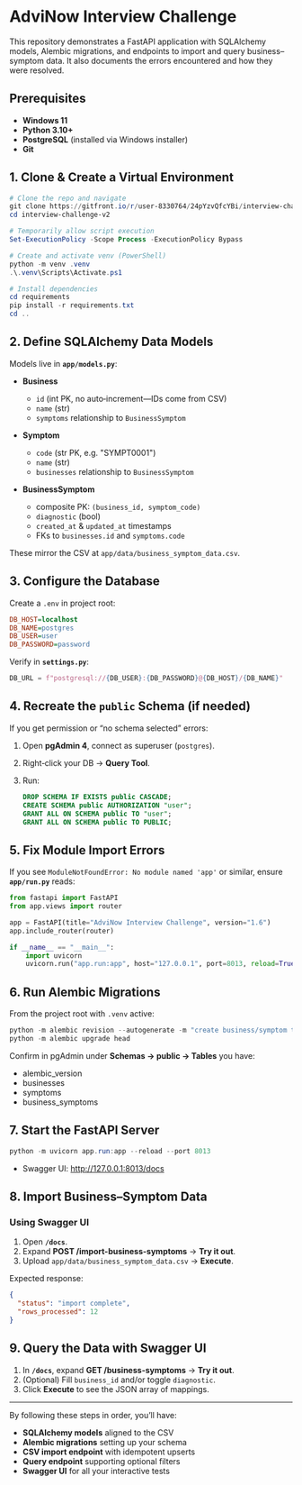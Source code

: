 # AdviNow Interview Challenge

This repository demonstrates a FastAPI application with SQLAlchemy models, Alembic migrations, and endpoints to import and query business–symptom data. It also documents the errors encountered and how they were resolved.

## Prerequisites

- **Windows 11**  
- **Python 3.10+**  
- **PostgreSQL** (installed via Windows installer)  
- **Git**

## 1. Clone & Create a Virtual Environment

```powershell
# Clone the repo and navigate
git clone https://gitfront.io/r/user-8330764/24pYzvQfcYBi/interview-challenge-v2.git
cd interview-challenge-v2

# Temporarily allow script execution
Set-ExecutionPolicy -Scope Process -ExecutionPolicy Bypass

# Create and activate venv (PowerShell)
python -m venv .venv
.\.venv\Scripts\Activate.ps1

# Install dependencies
cd requirements
pip install -r requirements.txt
cd ..
```

## 2. Define SQLAlchemy Data Models

Models live in **`app/models.py`**:

- **Business**  
  - `id` (int PK, no auto‑increment—IDs come from CSV)  
  - `name` (str)  
  - `symptoms` relationship to `BusinessSymptom`

- **Symptom**  
  - `code` (str PK, e.g. "SYMPT0001")  
  - `name` (str)  
  - `businesses` relationship to `BusinessSymptom`

- **BusinessSymptom**  
  - composite PK: `(business_id, symptom_code)`  
  - `diagnostic` (bool)  
  - `created_at` & `updated_at` timestamps  
  - FKs to `businesses.id` and `symptoms.code`

These mirror the CSV at `app/data/business_symptom_data.csv`.

## 3. Configure the Database

Create a `.env` in project root:

```ini
DB_HOST=localhost
DB_NAME=postgres
DB_USER=user
DB_PASSWORD=password
```

Verify in **`settings.py`**:

```python
DB_URL = f"postgresql://{DB_USER}:{DB_PASSWORD}@{DB_HOST}/{DB_NAME}"
```

## 4. Recreate the `public` Schema (if needed)

If you get permission or “no schema selected” errors:

1. Open **pgAdmin 4**, connect as superuser (`postgres`).  
2. Right‑click your DB → **Query Tool**.  
3. Run:

   ```sql
   DROP SCHEMA IF EXISTS public CASCADE;
   CREATE SCHEMA public AUTHORIZATION "user";
   GRANT ALL ON SCHEMA public TO "user";
   GRANT ALL ON SCHEMA public TO PUBLIC;
   ```

## 5. Fix Module Import Errors

If you see `ModuleNotFoundError: No module named 'app'` or similar, ensure **`app/run.py`** reads:

```python
from fastapi import FastAPI
from app.views import router

app = FastAPI(title="AdviNow Interview Challenge", version="1.6")
app.include_router(router)

if __name__ == "__main__":
    import uvicorn
    uvicorn.run("app.run:app", host="127.0.0.1", port=8013, reload=True)
```

## 6. Run Alembic Migrations

From the project root with `.venv` active:

```powershell
python -m alembic revision --autogenerate -m "create business/symptom tables"
python -m alembic upgrade head
```

Confirm in pgAdmin under **Schemas → public → Tables** you have:
- alembic_version  
- businesses  
- symptoms  
- business_symptoms  

## 7. Start the FastAPI Server

```powershell
python -m uvicorn app.run:app --reload --port 8013
```

- Swagger UI: http://127.0.0.1:8013/docs

## 8. Import Business–Symptom Data

### Using Swagger UI

1. Open **`/docs`**.  
2. Expand **POST /import-business-symptoms** → **Try it out**.  
3. Upload `app/data/business_symptom_data.csv` → **Execute**.

Expected response:

```json
{
  "status": "import complete",
  "rows_processed": 12
}
```

## 9. Query the Data with Swagger UI

1. In **`/docs`**, expand **GET /business-symptoms** → **Try it out**.  
2. (Optional) Fill `business_id` and/or toggle `diagnostic`.  
3. Click **Execute** to see the JSON array of mappings.

---

By following these steps in order, you’ll have:
- **SQLAlchemy models** aligned to the CSV  
- **Alembic migrations** setting up your schema  
- **CSV import endpoint** with idempotent upserts  
- **Query endpoint** supporting optional filters  
- **Swagger UI** for all your interactive tests  